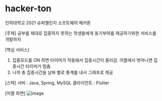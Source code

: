 # hacker-ton
인하대학교 2021 슈퍼챌린지 소프트웨어 해커톤



[주제]
공부를 제대로 집중하지 못하는 학생들에게 동기부여를 제공하기위한 서비스를 개발하자


[핵심 서비스]
1. 집중모드를 ON 하면 타이머가 작동돼서 집중시간이 올라감. 어플에서 벗어나면 집중시간 타이머가 멈춤.
2. 나의 총 집중시간을 날짜 별로 통계를 내서 그래프로 제공


[스택]
 서버 : Java, Spring, MySQL 
 클라이언트 : Flutter
 

[어플 화면]
![image](https://user-images.githubusercontent.com/48756287/122001155-d97fba00-cdea-11eb-8aa2-a97bf5f6967a.png)
